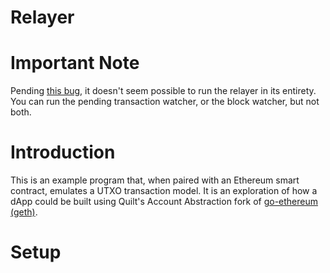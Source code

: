 Relayer
=======

# Important Note

Pending [this bug][0], it doesn't seem possible to run the relayer in its entirety. You can run the pending transaction watcher, or the block watcher, but not both.

[0]: https://github.com/gakonst/ethers-rs/issues/51

# Introduction

This is an example program that, when paired with an Ethereum smart contract, emulates a UTXO transaction model. It is an exploration of how a dApp could be built using Quilt's Account Abstraction fork of [go-ethereum (geth)][1].

[1]: https://github.com/quilt/go-ethereum/

# Setup

<!-- TODO -->
